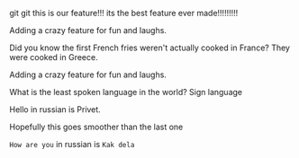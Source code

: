 git
git 
this is our feature!!! its the best feature ever made!!!!!!!!!

Adding a crazy feature for fun and laughs.

Did you know the first French fries weren't actually cooked in France? They were cooked in Greece.

Adding a crazy feature for fun and laughs.

What is the least spoken language in the world? Sign language

Hello in russian is Privet.

Hopefully this goes smoother than the last one

`How are you` in russian is `Kak dela`

